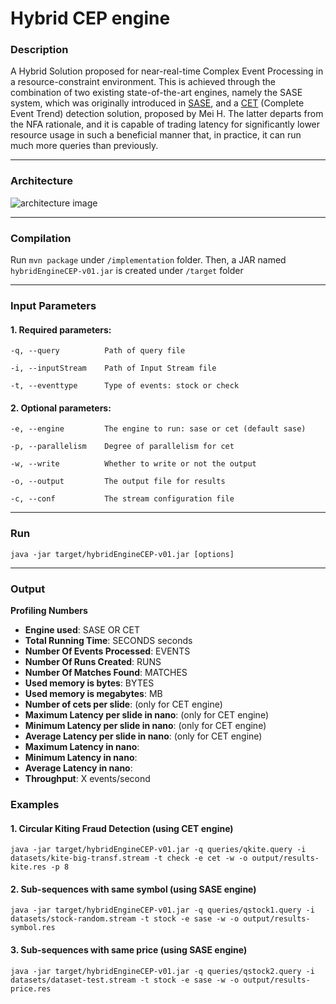 # Hybrid CEP engine

### Description

A Hybrid Solution proposed for near-real-time Complex Event Processing in a resource-constraint environment. 
This is achieved through the combination of two existing state-of-the-art engines, namely the SASE system, 
which was originally introduced in [SASE](http://sase.cs.umass.edu/uploads/pubs/sase-sigmod2006.pdf), 
and a [CET](https://dl.acm.org/doi/10.1145/3472456.3472526) (Complete Event Trend) detection solution, proposed  by Mei H. 
The latter departs from the NFA rationale, and it is capable of trading latency for significantly lower resource usage in such a beneficial manner that, in practice, it can run much more queries than previously.

***
### Architecture

![architecture image](https://github.com/KyraStyl/hybrid_cep_system/blob/master/arch-3.png)
***

### Compilation
Run ```mvn package``` under ```/implementation``` folder.
Then, a JAR named ```hybridEngineCEP-v01.jar``` is created under ```/target``` folder

***

### Input Parameters

#### 1. Required parameters:

    -q, --query          Path of query file

    -i, --inputStream    Path of Input Stream file

    -t, --eventtype      Type of events: stock or check

#### 2. Optional parameters:

    -e, --engine         The engine to run: sase or cet (default sase)

    -p, --parallelism    Degree of parallelism for cet

    -w, --write          Whether to write or not the output

    -o, --output         The output file for results

    -c, --conf           The stream configuration file

***

### Run
```
java -jar target/hybridEngineCEP-v01.jar [options]
```
***

### Output
****Profiling Numbers****
* **Engine used**: SASE OR CET
* **Total Running Time**: SECONDS seconds
* **Number Of Events Processed**: EVENTS
* **Number Of Runs Created**: RUNS
* **Number Of Matches Found**: MATCHES
* **Used memory is bytes**: BYTES
* **Used memory is megabytes**: MB
* **Number of cets per slide**: (only for CET engine)
* **Maximum Latency per slide in nano**: (only for CET engine)
* **Minimum Latency per slide in nano**: (only for CET engine)
* **Average Latency per slide in nano**: (only for CET engine)
* **Maximum Latency in nano**: 
* **Minimum Latency in nano**: 
* **Average Latency in nano**: 
* **Throughput**: X events/second

### Examples
#### 1. Circular Kiting Fraud Detection (using CET engine)

```
java -jar target/hybridEngineCEP-v01.jar -q queries/qkite.query -i datasets/kite-big-transf.stream -t check -e cet -w -o output/results-kite.res -p 8
```

#### 2. Sub-sequences with same symbol (using SASE engine)
```
java -jar target/hybridEngineCEP-v01.jar -q queries/qstock1.query -i datasets/stock-random.stream -t stock -e sase -w -o output/results-symbol.res 
```

#### 3. Sub-sequences with same price (using SASE engine)
```
java -jar target/hybridEngineCEP-v01.jar -q queries/qstock2.query -i datasets/dataset-test.stream -t stock -e sase -w -o output/results-price.res 
```
